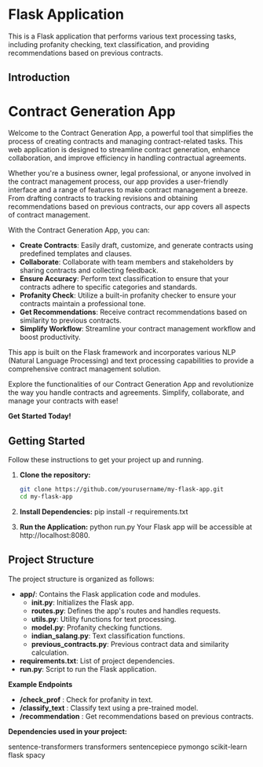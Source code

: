 # Flask Application

This is a Flask application that performs various text processing tasks, including profanity checking, text classification, and providing recommendations based on previous contracts.


## Introduction

# Contract Generation App

Welcome to the Contract Generation App, a powerful tool that simplifies the process of creating contracts and managing contract-related tasks. This web application is designed to streamline contract generation, enhance collaboration, and improve efficiency in handling contractual agreements.

Whether you're a business owner, legal professional, or anyone involved in the contract management process, our app provides a user-friendly interface and a range of features to make contract management a breeze. From drafting contracts to tracking revisions and obtaining recommendations based on previous contracts, our app covers all aspects of contract management.

With the Contract Generation App, you can:

- **Create Contracts**: Easily draft, customize, and generate contracts using predefined templates and clauses.
- **Collaborate**: Collaborate with team members and stakeholders by sharing contracts and collecting feedback.
- **Ensure Accuracy**: Perform text classification to ensure that your contracts adhere to specific categories and standards.
- **Profanity Check**: Utilize a built-in profanity checker to ensure your contracts maintain a professional tone.
- **Get Recommendations**: Receive contract recommendations based on similarity to previous contracts.
- **Simplify Workflow**: Streamline your contract management workflow and boost productivity.

This app is built on the Flask framework and incorporates various NLP (Natural Language Processing) and text processing capabilities to provide a comprehensive contract management solution.

Explore the functionalities of our Contract Generation App and revolutionize the way you handle contracts and agreements. Simplify, collaborate, and manage your contracts with ease!

**Get Started Today!**


## Getting Started

Follow these instructions to get your project up and running.

1. **Clone the repository:**

   ```bash
   git clone https://github.com/yourusername/my-flask-app.git
   cd my-flask-app
   
2. **Install Dependencies:**
   pip install -r requirements.txt
   
3. **Run the Application:**
   python run.py
Your Flask app will be accessible at http://localhost:8080.

## Project Structure

The project structure is organized as follows:

- **app/**: Contains the Flask application code and modules.
    - **__init__.py**: Initializes the Flask app.
    - **routes.py**: Defines the app's routes and handles requests.
    - **utils.py**: Utility functions for text processing.
    - **model.py**: Profanity checking functions.
    - **indian_salang.py**: Text classification functions.
    - **previous_contracts.py**: Previous contract data and similarity calculation.
- **requirements.txt**: List of project dependencies.
- **run.py**: Script to run the Flask application.

**Example Endpoints**
- **/check_prof** : Check for profanity in text.
- **/classify_text** : Classify text using a pre-trained model.
- **/recommendation** : Get recommendations based on previous contracts.


**Dependencies used in your project:**

sentence-transformers
transformers
sentencepiece
pymongo
scikit-learn
flask
spacy

